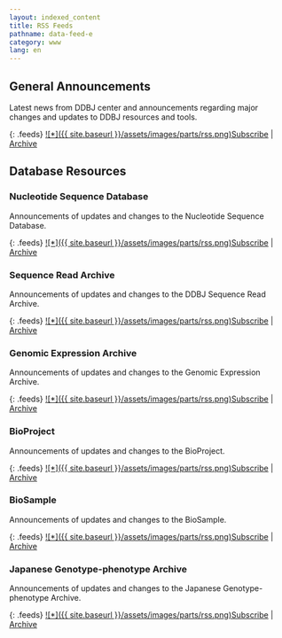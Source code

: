 ```yaml
---
layout: indexed_content
title: RSS Feeds
pathname: data-feed-e
category: www
lang: en
---
```


## General Announcements <a name="general"></a>

Latest news from DDBJ center and announcements regarding major changes
and updates to DDBJ resources and tools.

{: .feeds}
[![\*]({{ site.baseurl }}/assets/images/parts/rss.png)Subscribe](/rss/news-center-en.xml)
| [Archive](/news/en/index-e.html)

## Database Resources <a name="database"></a>

### Nucleotide Sequence Database

Announcements of updates and changes to the Nucleotide Sequence
Database.

{: .feeds}
[![\*]({{ site.baseurl }}/assets/images/parts/rss.png)Subscribe](/rss/news-ddbj-en.xml)
|
[Archive](/news/en/index-e.html?db=ddbj)

### Sequence Read Archive

Announcements of updates and changes to the DDBJ Sequence Read Archive.

{: .feeds}
[![\*]({{ site.baseurl }}/assets/images/parts/rss.png)Subscribe](/rss/news-dra-en.xml)
| [Archive](/news/en/index-e.html?db=dra)

### Genomic Expression Archive

Announcements of updates and changes to the Genomic Expression Archive.

{: .feeds}
[![\*]({{ site.baseurl }}/assets/images/parts/rss.png)Subscribe](/rss/news-gea-en.xml)
| [Archive](/news/en/index-e.html?db=gea)

### BioProject

Announcements of updates and changes to the BioProject.

{: .feeds}
[![\*]({{ site.baseurl }}/assets/images/parts/rss.png)Subscribe](/rss/news-bioproject-en.xml)
|
[Archive](/news/en/index-e.html?db=bioproject)

### BioSample

Announcements of updates and changes to the BioSample.

{: .feeds}
[![\*]({{ site.baseurl }}/assets/images/parts/rss.png)Subscribe](/rss/news-biosample-en.xml)
|
[Archive](/news/en/index-e.html?db=biosample)

### Japanese Genotype-phenotype Archive

Announcements of updates and changes to the Japanese Genotype-phenotype
Archive.

{: .feeds}
[![\*]({{ site.baseurl }}/assets/images/parts/rss.png)Subscribe](/rss/news-jga-en.xml)
| [Archive](/news/en/index-e.html?db=jga)
